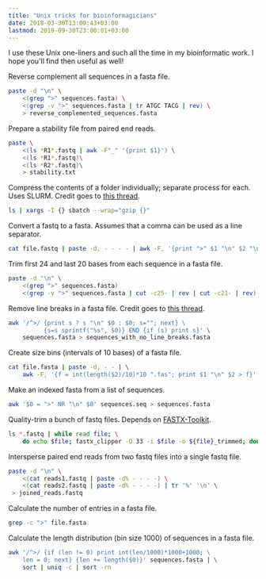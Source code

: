 ```yaml
---
title: "Unix tricks for bioinformagicians"
date: 2018-03-30T13:00:43+03:00
lastmod: 2019-09-30T23:00:01+03:00
---
```



I use these Unix one-liners and such all the time in my bioinformatic work. I hope you'll find then useful as well!
</br>

Reverse complement all sequences in a fasta file.

```bash
paste -d "\n" \
    <(grep ">" sequences.fasta) \
    <(grep -v ">" sequences.fasta | tr ATGC TACG | rev) \
    > reverse_complemented_sequences.fasta
```

Prepare a stability file from paired end reads.

```bash
paste \
    <(ls *R1*.fastq | awk -F"_" '{print $1}') \
    <(ls *R1*.fastq)\
    <(ls *R2*.fastq)\
    > stability.txt
```

Compress the contents of a folder individually; separate process for each. Uses SLURM. Credit goes to <a href="https://stackoverflow.com/questions/29810186/is-there-a-one-liner-for-submitting-many-jobs-to-slurm-similar-to-lsf" target="_blank">this thread</a>.

```bash
ls | xargs -I {} sbatch --wrap="gzip {}"
```

Convert a fastq to a fasta. Assumes that a comma can be used as a line separator.

```bash
cat file.fastq | paste -d, - - - - | awk -F, '{print ">" $1 "\n" $2 "\n"}' > file.fasta
```

Trim first 24 and last 20 bases from each sequence in a fasta file.

```bash
paste -d "\n" \
    <(grep ">" sequences.fasta)
    <(grep -v ">" sequences.fasta | cut -c25- | rev | cut -c21- | rev)
```

Remove line breaks in a fasta file. Credit goes to <a href="https://stackoverflow.com/questions/15857088/remove-line-breaks-in-a-fasta-file" target="_blank">this thread</a>.

```bash
awk '/^>/ {print s ? s "\n" $0 : $0; s=""; next} \
          {s=s sprintf("%s", $0)} END {if (s) print s}' \
    sequences.fasta > sequences_with_no_line_breaks.fasta
```

Create size bins (intervals of 10 bases) of a fasta file.

```bash
cat file.fasta | paste -d, - - | \
    awk -F, '{f = int(length($2)/10)*10 ".fas"; print $1 "\n" $2 > f}'
```

Make an indexed fasta from a list of sequences.

```bash
awk '$0 = ">" NR "\n" $0' sequences.seq > sequences.fasta
```

Quality-trim a bunch of fastq files. Depends on <a href="http://hannonlab.cshl.edu/fastx_toolkit/" target="_blank">FASTX-Toolkit</a>.

```bash
ls *.fastq | while read file; \
    do echo $file; fastx_clipper -Q 33 -i $file -o ${file}_trimmed; done
```

Intersperse paired end reads from two fastq files into a single fastq file.

```bash
paste -d "\n" \
    <(cat reads1.fastq | paste -d% - - - -) \
    <(cat reads2.fastq | paste -d% - - - -) | tr '%' '\n' \
 > joined_reads.fastq
```

Calculate the number of entries in a fasta file.

```bash
grep -c ">" file.fasta
```

Calculate the length distribution (bin size 1000) of sequences in a fasta file.

```bash
awk '/^>/ {if (len != 0) print int(len/1000)*1000+1000; \
    len = 0; next} {len += length($0)}' sequences.fasta | \
    sort | uniq -c | sort -rn
```
